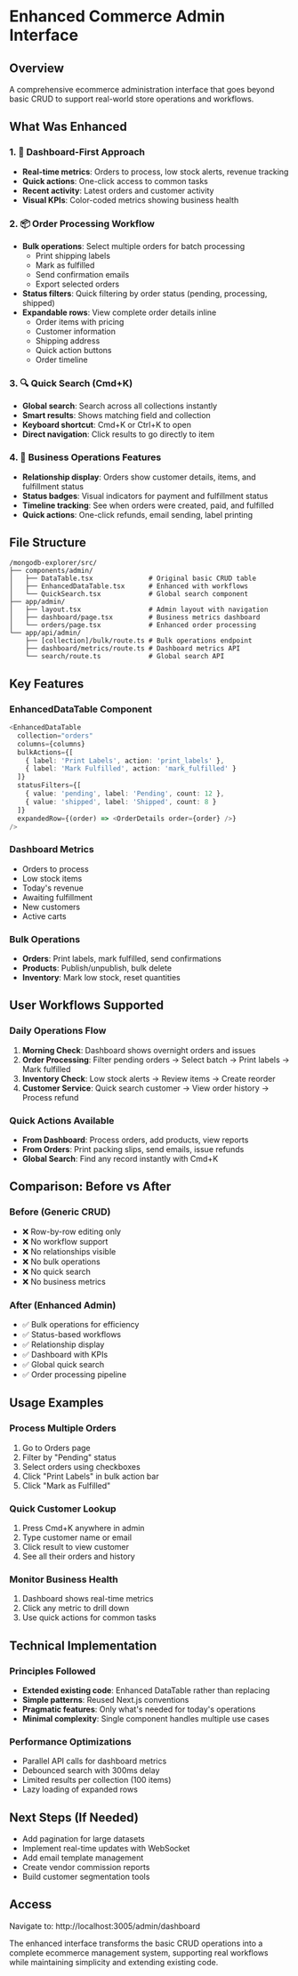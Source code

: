 # Enhanced Commerce Admin Interface

## Overview
A comprehensive ecommerce administration interface that goes beyond basic CRUD to support real-world store operations and workflows.

## What Was Enhanced

### 1. 🎯 Dashboard-First Approach
- **Real-time metrics**: Orders to process, low stock alerts, revenue tracking
- **Quick actions**: One-click access to common tasks
- **Recent activity**: Latest orders and customer activity
- **Visual KPIs**: Color-coded metrics showing business health

### 2. 📦 Order Processing Workflow
- **Bulk operations**: Select multiple orders for batch processing
  - Print shipping labels
  - Mark as fulfilled
  - Send confirmation emails
  - Export selected orders
- **Status filters**: Quick filtering by order status (pending, processing, shipped)
- **Expandable rows**: View complete order details inline
  - Order items with pricing
  - Customer information
  - Shipping address
  - Quick action buttons
  - Order timeline

### 3. 🔍 Quick Search (Cmd+K)
- **Global search**: Search across all collections instantly
- **Smart results**: Shows matching field and collection
- **Keyboard shortcut**: Cmd+K or Ctrl+K to open
- **Direct navigation**: Click results to go directly to item

### 4. 💼 Business Operations Features
- **Relationship display**: Orders show customer details, items, and fulfillment status
- **Status badges**: Visual indicators for payment and fulfillment status
- **Timeline tracking**: See when orders were created, paid, and fulfilled
- **Quick actions**: One-click refunds, email sending, label printing

## File Structure
```
/mongodb-explorer/src/
├── components/admin/
│   ├── DataTable.tsx              # Original basic CRUD table
│   ├── EnhancedDataTable.tsx      # Enhanced with workflows
│   └── QuickSearch.tsx            # Global search component
├── app/admin/
│   ├── layout.tsx                 # Admin layout with navigation
│   ├── dashboard/page.tsx         # Business metrics dashboard
│   └── orders/page.tsx            # Enhanced order processing
└── app/api/admin/
    ├── [collection]/bulk/route.ts # Bulk operations endpoint
    ├── dashboard/metrics/route.ts # Dashboard metrics API
    └── search/route.ts            # Global search API
```

## Key Features

### EnhancedDataTable Component
```typescript
<EnhancedDataTable
  collection="orders"
  columns={columns}
  bulkActions={[
    { label: 'Print Labels', action: 'print_labels' },
    { label: 'Mark Fulfilled', action: 'mark_fulfilled' }
  ]}
  statusFilters={[
    { value: 'pending', label: 'Pending', count: 12 },
    { value: 'shipped', label: 'Shipped', count: 8 }
  ]}
  expandedRow={(order) => <OrderDetails order={order} />}
/>
```

### Dashboard Metrics
- Orders to process
- Low stock items
- Today's revenue
- Awaiting fulfillment
- New customers
- Active carts

### Bulk Operations
- **Orders**: Print labels, mark fulfilled, send confirmations
- **Products**: Publish/unpublish, bulk delete
- **Inventory**: Mark low stock, reset quantities

## User Workflows Supported

### Daily Operations Flow
1. **Morning Check**: Dashboard shows overnight orders and issues
2. **Order Processing**: Filter pending orders → Select batch → Print labels → Mark fulfilled
3. **Inventory Check**: Low stock alerts → Review items → Create reorder
4. **Customer Service**: Quick search customer → View order history → Process refund

### Quick Actions Available
- **From Dashboard**: Process orders, add products, view reports
- **From Orders**: Print packing slips, send emails, issue refunds
- **Global Search**: Find any record instantly with Cmd+K

## Comparison: Before vs After

### Before (Generic CRUD)
- ❌ Row-by-row editing only
- ❌ No workflow support
- ❌ No relationships visible
- ❌ No bulk operations
- ❌ No quick search
- ❌ No business metrics

### After (Enhanced Admin)
- ✅ Bulk operations for efficiency
- ✅ Status-based workflows
- ✅ Relationship display
- ✅ Dashboard with KPIs
- ✅ Global quick search
- ✅ Order processing pipeline

## Usage Examples

### Process Multiple Orders
1. Go to Orders page
2. Filter by "Pending" status
3. Select orders using checkboxes
4. Click "Print Labels" in bulk action bar
5. Click "Mark as Fulfilled"

### Quick Customer Lookup
1. Press Cmd+K anywhere in admin
2. Type customer name or email
3. Click result to view customer
4. See all their orders and history

### Monitor Business Health
1. Dashboard shows real-time metrics
2. Click any metric to drill down
3. Use quick actions for common tasks

## Technical Implementation

### Principles Followed
- **Extended existing code**: Enhanced DataTable rather than replacing
- **Simple patterns**: Reused Next.js conventions
- **Pragmatic features**: Only what's needed for today's operations
- **Minimal complexity**: Single component handles multiple use cases

### Performance Optimizations
- Parallel API calls for dashboard metrics
- Debounced search with 300ms delay
- Limited results per collection (100 items)
- Lazy loading of expanded rows

## Next Steps (If Needed)
- Add pagination for large datasets
- Implement real-time updates with WebSocket
- Add email template management
- Create vendor commission reports
- Build customer segmentation tools

## Access
Navigate to: http://localhost:3005/admin/dashboard

The enhanced interface transforms the basic CRUD operations into a complete ecommerce management system, supporting real workflows while maintaining simplicity and extending existing code.